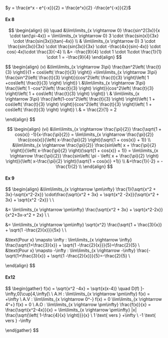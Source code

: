 $y = \frac{e^x - e^{-x}}{2} = \frac{e^x}{2} -\frac{e^{-x}}{2}$
#### Ex 8
$$ \begin{align}
(ii) \quad &\lim\limits_{x \rightarrow 0} \frac{sin^2(3x)}{x \cdot tan(\pi-4x)} = \lim\limits_{x \rightarrow 0} 3 \cdot \frac{sin(x)}{3x} \cdot \frac{sin(3x)}{tan(-4x)} \\
& \lim\limits_{x \rightarrow 0} 3 \cdot \frac{sin(3x)}{3x} \cdot \frac{sin(3x)}{3x} \cdot -\frac{4x}{sin(-4x)} \cdot cos(-4x)\cdot \frac{3}{-4} \\
&= -\frac{9}{4} \cdot 1 \cdot 1\cdot \frac{1}{1} \cdot 1 = -\frac{9}{4}
\end{align}
$$

$$
\begin{align}
(v) &\lim\limits_{x \rightarrow 3\pi} \frac{tan^2\left( \frac{t}{3} \right)}{1 + cos\left( \frac{t}{3} \right)} =\lim\limits_{x \rightarrow 3\pi} \frac{sin^2\left( \frac{t}{3} \right)}{cos^2\left( \frac{t}{3} \right)\left( 1 +cos\left( \frac{t}{3} \right) \right)} \\
&\lim\limits_{x \rightarrow 3\pi} \frac{\left( 1 -cos^2\left( \frac{t}{3} \right) \right)}{cos^2\left( \frac{t}{3} \right)\left( 1 + cos\left( \frac{t}{3} \right) \right)} \\
& \lim\limits_{x \rightarrow 3\pi} \frac{\left(1-cos^2\left( \frac{t}{3} \right) \right)\left( 1 + cos\left( \frac{t}{3} \right) \right)}{cos^2\left( \frac{t}{3} \right)\left( 1 + cos\left( \frac{t}{3} \right) \right)} \\
& = \frac{2}{1} = 2

\end{align}
$$

$$
\begin{align}
(vi) &\lim\limits_{x \rightarrow \frac{\pi}{2}} \frac{\sqrt{1 + cos(x)} -1}{x-\frac{\pi}{2}} = \lim\limits_{x \rightarrow \frac{\pi}{2}} \frac{cos(x)}{\left( x-\frac{\pi}{2} \right)(\sqrt{1 + cos(x)} + 1)} \\
&\lim\limits_{x \rightarrow \frac{\pi}{2}} \frac{sin\left( x + \frac{\pi}{2} \right)}{\left( x-\frac{\pi}{2} \right)(\sqrt{1 + cos(x)} + 1)} = \lim\limits_{x \rightarrow \frac{\pi}{2}}
\frac{sin\left( \pi - \left( x + \frac{\pi}{2} \right) \right)}{\left( x-\frac{\pi}{2} \right)(\sqrt{1 + cos(x)} +1)} \\
&=\frac{1}{-2} = - \frac{1}{2} \\
\end{align}
$$

#### Ex 9
$$
\begin{align}
&\lim\limits_{x \rightarrow \pm\infty} \frac{1}{\sqrt{x^2 + 3x}-\sqrt{x^2-2x}} \cdot\frac{\sqrt{x^2 + 3x} + \sqrt{x^2 -2x}}{\sqrt{x^2 + 3x} + \sqrt{x^2 -2x}} \\ \\

&= \lim\limits_{x \rightarrow \pm\infty} \frac{\sqrt{x^2 + 3x} + \sqrt{x^2-2x}}{x^2+3x-x^2 + 2x} \\ \\

&= \lim\limits_{x \rightarrow \pm\infty} \sqrt{x^2} \frac{\sqrt{1 + \frac{3}{x}} + \sqrt{1 -\frac{2}{x}}}{5x} \\ \\

&\text{Pour x} \mapsto \infty : \lim\limits_{x \rightarrow \infty} \frac{\sqrt{1+\frac{3}{x}} + \sqrt{1 -\frac{2}{x}}}{5}=\frac{2}{5} \\
&\text{Pour x} \mapsto -\infty : \lim\limits_{x \rightarrow -\infty} \frac{-\sqrt{1+\frac{3}{x}} + \sqrt{1 -\frac{2}{x}}}{5}=-\frac{2}{5} \\

\end{align}
$$

#### Ex12
$$
\begin{gather}
f(x) = \sqrt{x^2 -4x} = \sqrt{x(x-4)} \quad D(f) ]-\infty,0]\cup[4,\infty[\\ \\
A.H : \lim\limits_{x \rightarrow \pm\infty} f(x) = +\infty \\
A.V : \lim\limits_{x \rightarrow 0^-} f(x) = 0 \lim\limits_{x \rightarrow 4^+} f(x) = 0 \\
A.O : \lim\limits_{x \rightarrow \pm\infty} \frac{f(x)}{x} = \frac{\sqrt{x^2-4x}}{x} = \lim\limits_{x \rightarrow \pm\infty}
 |x| \frac{\sqrt{\left( 1-\frac{4}{x} \right)}}{x} \\
1 \text{ vers } +\infty \\
-1 \text{ vers } -\infty 

\end{gather}
$$